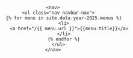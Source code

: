 <header>
    <div class="top">
        <a href="{{ '/' | relative_url }}" class="logo" style="background-image: url({{ site.data.year-2025.config.logoUrl }})"></a>
    </div>
	
    <nav>
        <ul class="nav navbar-nav">
            {% for menu in site.data.year-2025.menus %}
            <li>
                <a href="/{{ menu.url }}">{{menu.title}}</a>
            </li>
            {% endfor %}
        </ul>
    </nav>
</header>
